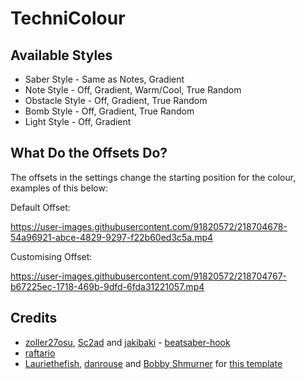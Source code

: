 # TechniColour

## Available Styles
- Saber Style - Same as Notes, Gradient
- Note Style - Off, Gradient, Warm/Cool, True Random
- Obstacle Style - Off, Gradient, True Random
- Bomb Style - Off, Gradient, True Random
- Light Style - Off, Gradient


## What Do the Offsets Do?
The offsets in the settings change the starting position for the colour, examples of this below:

Default Offset:

https://user-images.githubusercontent.com/91820572/218704678-54a96921-abce-4829-9297-f22b60ed3c5a.mp4



Customising Offset:

https://user-images.githubusercontent.com/91820572/218704767-b67225ec-1718-469b-9dfd-6fda31221057.mp4


## Credits

* [zoller27osu](https://github.com/zoller27osu), [Sc2ad](https://github.com/Sc2ad) and [jakibaki](https://github.com/jakibaki) - [beatsaber-hook](https://github.com/sc2ad/beatsaber-hook)
* [raftario](https://github.com/raftario)
* [Lauriethefish](https://github.com/Lauriethefish), [danrouse](https://github.com/danrouse) and [Bobby Shmurner](https://github.com/BobbyShmurner) for [this template](https://github.com/Lauriethefish/quest-mod-template)
